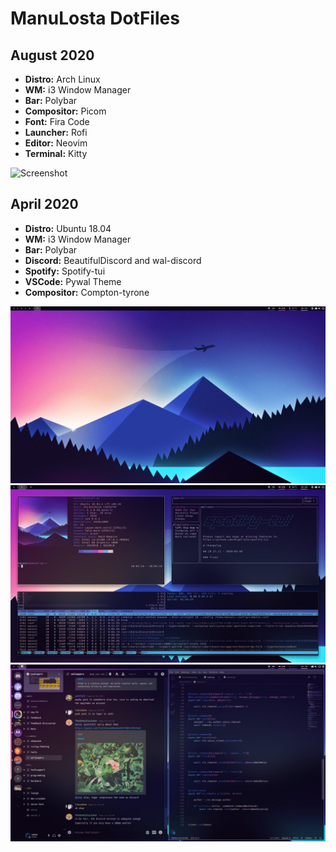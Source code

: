 # ManuLosta DotFiles

## August 2020
* **Distro:** Arch Linux
* **WM:** i3 Window Manager
* **Bar:** Polybar
* **Compositor:** Picom
* **Font:** Fira Code
* **Launcher:** Rofi
* **Editor:** Neovim
* **Terminal:** Kitty

![Screenshot](/August-2020/screenshots/reddit.png)


## April 2020
* **Distro:** Ubuntu 18.04
* **WM:** i3 Window Manager
* **Bar:** Polybar
* **Discord:** BeautifulDiscord and wal-discord
* **Spotify:** Spotify-tui
* **VSCode:** Pywal Theme
* **Compositor:** Compton-tyrone

![Screenshot](/April-2020/screenshots/2020-04-19-1587337528_screenshot_1920x1080.jpg)
![Screenshot](/April-2020/screenshots/2020-04-19-1587337477_screenshot_1920x1080.jpg)
![Screenshot](/April-2020/screenshots/2020-04-19-1587337165_screenshot_1920x1080.jpg)
